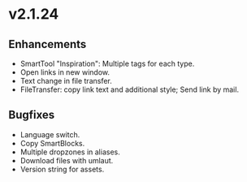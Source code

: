 # v2.1.24

## Enhancements

* SmartTool "Inspiration": Multiple tags for each type.
* Open links in new window.
* Text change in file transfer.
* FileTransfer: copy link text and additional style; Send link by mail.

## Bugfixes

* Language switch.
* Copy SmartBlocks.
* Multiple dropzones in aliases.
* Download files with umlaut.
* Version string for assets.